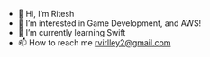 - 👋 Hi, I’m Ritesh
- 👀 I’m interested in Game Development, and AWS!
- 🌱 I’m currently learning Swift
- 📫 How to reach me rvirlley2@gmail.com

<!---
rickyVvv/rickyVvv is a ✨ special ✨ repository because its `README.md` (this file) appears on your GitHub profile.
You can click the Preview link to take a look at your changes.
--->
